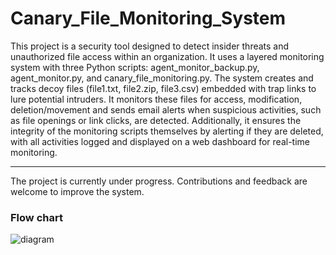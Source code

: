 # Canary_File_Monitoring_System
This project is a security tool designed to detect insider threats and unauthorized file access within an organization.
It uses a layered monitoring system with three Python scripts: agent_monitor_backup.py, agent_monitor.py, and canary_file_monitoring.py. The system creates and tracks decoy files (file1.txt, file2.zip, file3.csv) embedded with trap links to lure potential intruders. It monitors these files for access, modification, deletion/movement and sends email alerts when suspicious activities, such as file openings or link clicks, are detected. Additionally, it ensures the integrity of the monitoring scripts themselves by alerting if they are deleted, with all activities logged and displayed on a web dashboard for real-time monitoring.
___________________________________________________________________
The project is currently under progress. Contributions and feedback are welcome to improve the system.

### Flow chart
![diagram](https://github.com/user-attachments/assets/1e9689f9-3f88-40a7-87f0-3ffce3fab100)
